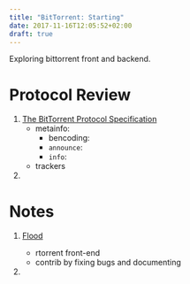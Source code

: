 ```yaml
---
title: "BitTorrent: Starting"
date: 2017-11-16T12:05:52+02:00
draft: true
---
```


Exploring bittorrent front and backend.

# Protocol Review

1. [The BitTorrent Protocol Specification](http://www.bittorrent.org/beps/bep_0003.html)
    - metainfo: 
        - bencoding: 
        - `announce`:
        - `info`:
    - trackers
2. 

# Notes

1. [Flood](https://github.com/jfurrow/flood)
    - rtorrent front-end
    - contrib by fixing bugs and documenting

2. 

